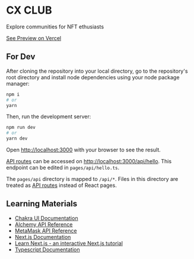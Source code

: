 # CX CLUB

Explore communities for NFT ethusiasts

[See Preview on Vercel](https://onlybuilders.vercel.app/)

## For Dev

After cloning the repository into your local directory, go to the repository's root directory and install node dependencies using your node package manager:

```bash
npm i
# or 
yarn
```

Then, run the development server:

```bash
npm run dev
# or
yarn dev
```

Open [http://localhost:3000](http://localhost:3000) with your browser to see the result.

[API routes](https://nextjs.org/docs/api-routes/introduction) can be accessed on [http://localhost:3000/api/hello](http://localhost:3000/api/hello). This endpoint can be edited in `pages/api/hello.ts`.

The `pages/api` directory is mapped to `/api/*`. Files in this directory are treated as [API routes](https://nextjs.org/docs/api-routes/introduction) instead of React pages.

## Learning Materials

- [Chakra UI Documentation](https://chakra-ui.com/docs)
- [Alchemy API Reference](https://docs.alchemy.com/reference/)
- [MetaMask API Reference](https://docs.metamask.io/)
- [Next.js Documentation](https://nextjs.org/docs)
- [Learn Next.js - an interactive Next.js tutorial](https://nextjs.org/learn)
- [Typescript Documentation](https://www.typescriptlang.org/docs/)
